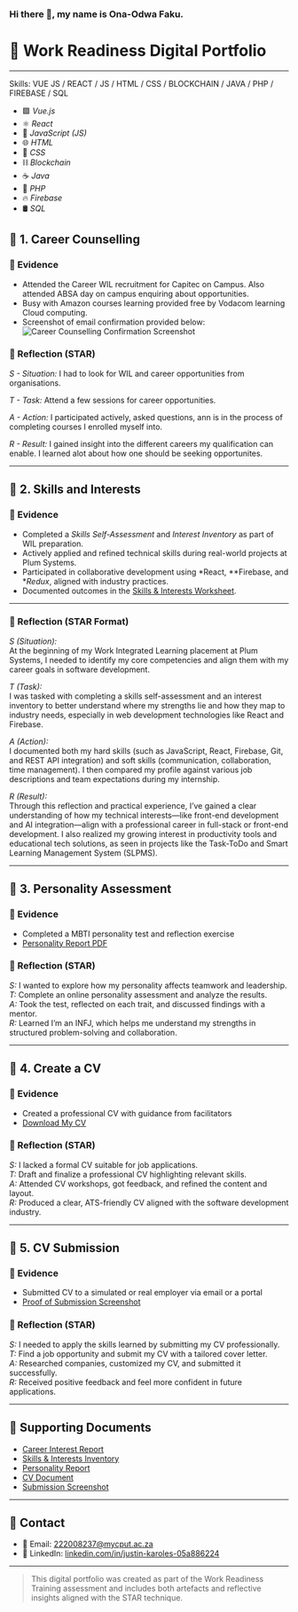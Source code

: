 ### Hi there 👋, my name is Ona-Odwa Faku.
# 💼 Work Readiness Digital Portfolio
<!--
**Ona-Odwa/Ona-Odwa** is a ✨ _special_ ✨ repository because its `README.md` (this file) appears on your GitHub profile.

### Hi there 👋, my name is Ona-Odwa Faku.
# 💼 Work Readiness Digital Portfolio

<!--
*Ona-Odwa/Ona-Odwa* is a ✨ special ✨ repository because its README.md (this file) appears on your GitHub profile.
-->

---
Skills: VUE JS / REACT / JS / HTML / CSS / BLOCKCHAIN / JAVA / PHP / FIREBASE / SQL 
- 🟩 *Vue.js*
- ⚛ *React*
- 📜 *JavaScript (JS)*
- 🌐 *HTML*
- 🎨 *CSS*
- ⛓ *Blockchain*
- ☕ *Java*
- 🐘 *PHP*
- 🔥 *Firebase*
- 🛢 *SQL*


## 📘 1. Career Counselling

### 🧾 Evidence
- Attended the Career WIL recruitment for Capitec on Campus. Also attended ABSA day on campus enquiring about opportunities.
- Busy with Amazon courses learning provided free by Vodacom learning Cloud computing.
- Screenshot of email confirmation provided below:
 ![Career Counselling Confirmation Screenshot](images/career-confirmation.png)

### 💭 Reflection (STAR)
*S - Situation:* I had to look for WIL and career opportunities from organisations.

*T - Task:* Attend a few sessions for career opportunities.

*A - Action:* I participated actively, asked questions, ann is in the process of completing courses I enrolled myself into.

*R - Result:* I gained insight into the different careers my qualification can enable. I learned alot about how one should be seeking opportunites.

---

## 🧠 2. Skills and Interests

### 🧾 Evidence

- Completed a *Skills Self-Assessment* and *Interest Inventory* as part of WIL preparation.
- Actively applied and refined technical skills during real-world projects at Plum Systems.
- Participated in collaborative development using *React, **Firebase, and **Redux*, aligned with industry practices.
- Documented outcomes in the [Skills & Interests Worksheet](docs/skills-interests.pdf).

---

### 💭 Reflection (STAR Format)

*S (Situation):*  
At the beginning of my Work Integrated Learning placement at Plum Systems, I needed to identify my core competencies and align them with my career goals in software development.

*T (Task):*  
I was tasked with completing a skills self-assessment and an interest inventory to better understand where my strengths lie and how they map to industry needs, especially in web development technologies like React and Firebase.

*A (Action):*  
I documented both my hard skills (such as JavaScript, React, Firebase, Git, and REST API integration) and soft skills (communication, collaboration, time management). I then compared my profile against various job descriptions and team expectations during my internship.

*R (Result):*  
Through this reflection and practical experience, I’ve gained a clear understanding of how my technical interests—like front-end development and AI integration—align with a professional career in full-stack or front-end development. I also realized my growing interest in productivity tools and educational tech solutions, as seen in projects like the Task-ToDo and Smart Learning Management System (SLPMS).


---

## 🧬 3. Personality Assessment

### 🧾 Evidence
- Completed a MBTI personality test and reflection exercise
- [Personality Report PDF](docs/personality-assessment.pdf)

### 💭 Reflection (STAR)
*S:* I wanted to explore how my personality affects teamwork and leadership.  
*T:* Complete an online personality assessment and analyze the results.  
*A:* Took the test, reflected on each trait, and discussed findings with a mentor.  
*R:* Learned I’m an INFJ, which helps me understand my strengths in structured problem-solving and collaboration.

---

## 📄 4. Create a CV

### 🧾 Evidence
- Created a professional CV with guidance from facilitators
- [Download My CV](docs/my-cv.pdf)

### 💭 Reflection (STAR)
*S:* I lacked a formal CV suitable for job applications.  
*T:* Draft and finalize a professional CV highlighting relevant skills.  
*A:* Attended CV workshops, got feedback, and refined the content and layout.  
*R:* Produced a clear, ATS-friendly CV aligned with the software development industry.

---

## 📨 5. CV Submission

### 🧾 Evidence
- Submitted CV to a simulated or real employer via email or a portal
- [Proof of Submission Screenshot](docs/cv-submission.png)

### 💭 Reflection (STAR)
*S:* I needed to apply the skills learned by submitting my CV professionally.  
*T:* Find a job opportunity and submit my CV with a tailored cover letter.  
*A:* Researched companies, customized my CV, and submitted it successfully.  
*R:* Received positive feedback and feel more confident in future applications.

---

## 🧾 Supporting Documents

- [Career Interest Report](docs/career-counselling-report.pdf)
- [Skills & Interests Inventory](docs/skills-interests.pdf)
- [Personality Report](docs/personality-assessment.pdf)
- [CV Document](docs/my-cv.pdf)
- [Submission Screenshot](docs/cv-submission.png)

---

## 📢 Contact

- 📧 Email: 222008237@mycput.ac.za 
- 💼 LinkedIn: [linkedin.com/in/justin-karoles-05a886224](www.linkedin.com/in/justin-karoles-05a886224) 

---

> This digital portfolio was created as part of the Work Readiness Training assessment and includes both artefacts and reflective insights aligned with the STAR technique.
